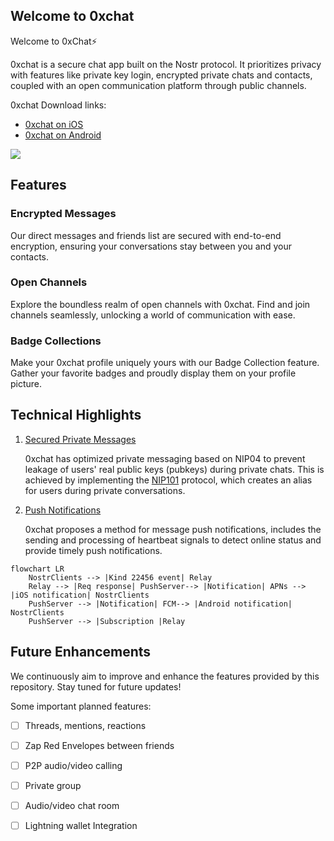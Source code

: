 ## Welcome to 0xchat

Welcome to 0xChat⚡️

0xchat is a secure chat app built on the Nostr protocol. It prioritizes privacy with features like private key login, encrypted private chats and contacts, coupled with an open communication platform through public channels.

0xchat Download links:

  - [0xchat on iOS](https://apps.apple.com/app/0xchat/id1637607169)
  - [0xchat on Android](https://play.google.com/store/apps/details?id=com.oxchat.nostr)

![](https://pbs.twimg.com/media/F1qNxgIaIAEJQYT?format=jpg&name=large)

## Features

### Encrypted Messages

Our direct messages and friends list are secured with end-to-end encryption, ensuring your conversations stay between you and your contacts.

### Open Channels

Explore the boundless realm of open channels with 0xchat. Find and join channels seamlessly, unlocking a world of communication with ease.

### Badge Collections

Make your 0xchat profile uniquely yours with our Badge Collection feature. Gather your favorite badges and proudly display them on your profile picture.


## Technical Highlights 

1. [Secured Private Messages](https://github.com/0xchat-app/0xchat-core/blob/main/doc/friends.md)


	0xchat has optimized private messaging based on NIP04 to prevent leakage of users' real public keys (pubkeys) during private chats. This is achieved by implementing the [NIP101](https://github.com/water783/nips/blob/nip101/101.md) protocol, which creates an alias for users during private conversations.


2. [Push Notifications](https://github.com/0xchat-app/0xchat-core/blob/main/doc/nofitications.md)

	0xchat proposes a method for message push notifications, includes the sending and processing of heartbeat signals to detect online status and provide timely push notifications.
	
```mermaid
flowchart LR
    NostrClients --> |Kind 22456 event| Relay  
    Relay --> |Req response| PushServer--> |Notification| APNs --> |iOS notification| NostrClients
    PushServer --> |Notification| FCM--> |Android notification| NostrClients
    PushServer --> |Subscription |Relay
```


## Future Enhancements
We continuously aim to improve and enhance the features provided by this repository. Stay tuned for future updates!

Some important planned features:

- [ ] Threads, mentions, reactions
- [ ] Zap Red Envelopes between friends
- [ ] P2P audio/video calling
- [ ] Private group
- [ ] Audio/video chat room
- [ ] Lightning wallet Integration


